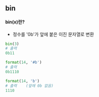 ## bin



#### bin(x)란?

- 정수를 '0b'가 앞에 붙은 이진 문자열로 변환

```python
bin(3)
# 출력
0b11

format(14, '#b')
# 출력
0b1110

format(14, 'b')
# 출력	(앞에 0b 없음)
1110
```

